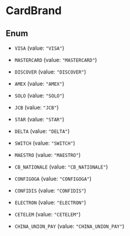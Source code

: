 

# CardBrand

## Enum


* `VISA` (value: `"VISA"`)

* `MASTERCARD` (value: `"MASTERCARD"`)

* `DISCOVER` (value: `"DISCOVER"`)

* `AMEX` (value: `"AMEX"`)

* `SOLO` (value: `"SOLO"`)

* `JCB` (value: `"JCB"`)

* `STAR` (value: `"STAR"`)

* `DELTA` (value: `"DELTA"`)

* `SWITCH` (value: `"SWITCH"`)

* `MAESTRO` (value: `"MAESTRO"`)

* `CB_NATIONALE` (value: `"CB_NATIONALE"`)

* `CONFIGOGA` (value: `"CONFIGOGA"`)

* `CONFIDIS` (value: `"CONFIDIS"`)

* `ELECTRON` (value: `"ELECTRON"`)

* `CETELEM` (value: `"CETELEM"`)

* `CHINA_UNION_PAY` (value: `"CHINA_UNION_PAY"`)




